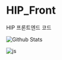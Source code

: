 # HIP_Front
HIP 프론트엔드 코드

![Github Stats](https://github-readme-stats.vercel.app/api?username=biud436&show_icons=true)


![js](https://img.shields.io/badge/JavaScript-F7DF1E?style=for-the-badge&logo=JavaScript&logoColor=white)
